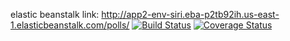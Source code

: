 elastic beanstalk link: http://app2-env-siri.eba-p2tb92ih.us-east-1.elasticbeanstalk.com/polls/
[![Build Status](https://app.travis-ci.com/SiriErrabelli/swe1-app.svg?branch=main)](https://app.travis-ci.com/SiriErrabelli/swe1-app)
[![Coverage Status](https://coveralls.io/repos/github/SiriErrabelli/swe1-app/badge.svg?branch=main)](https://coveralls.io/github/SiriErrabelli/swe1-app?branch=main)

